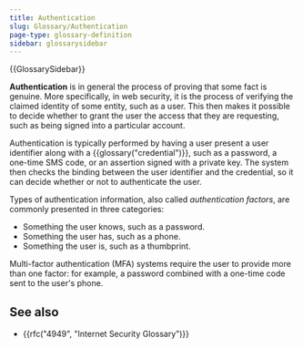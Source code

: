 ```yaml
---
title: Authentication
slug: Glossary/Authentication
page-type: glossary-definition
sidebar: glossarysidebar
---
```


{{GlossarySidebar}}

**Authentication** is in general the process of proving that some fact is genuine. More specifically, in web security, it is the process of verifying the claimed identity of some entity, such as a user. This then makes it possible to decide whether to grant the user the access that they are requesting, such as being signed into a particular account.

Authentication is typically performed by having a user present a user identifier along with a {{glossary("credential")}}, such as a password, a one-time SMS code, or an assertion signed with a private key. The system then checks the binding between the user identifier and the credential, so it can decide whether or not to authenticate the user.

Types of authentication information, also called _authentication factors_, are commonly presented in three categories:

- Something the user knows, such as a password.
- Something the user has, such as a phone.
- Something the user is, such as a thumbprint.

Multi-factor authentication (MFA) systems require the user to provide more than one factor: for example, a password combined with a one-time code sent to the user's phone.

## See also

- {{rfc("4949", "Internet Security Glossary")}}
